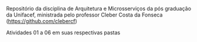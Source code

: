 
Repositório da disciplina de Arquitetura e Microsserviços da pós graduação da Unifacef, ministrada pelo professor Cleber Costa da Fonseca (https://github.com/clebercf)


Atividades 01 a 06 em suas respectivas pastas